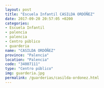 ```yaml
---
layout: post
title: "Escuela Infantil CASILDA ORDÓÑEZ"
date: 2017-09-20 20:57:05 +0200
categories:
- Escuela Infantil
- palencia
- palencia
- Centro público
- guarderia
name: "CASILDA ORDÓÑEZ"
province: "Palencia"
location: "Palencia"
code: "34007111"
type: "Centro público"
img: guarderia.jpg
permalink: /guarderias/casilda-ordonez.html
---
```

